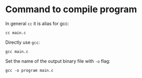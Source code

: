 # Command to compile program

In general `cc` it is alias for gcc:
```
cc main.c
```

Directly use `gcc`:
```
gcc main.c
```

Set the name of the output binary file with `-o` flag:
```
gcc -o program main.c
```
